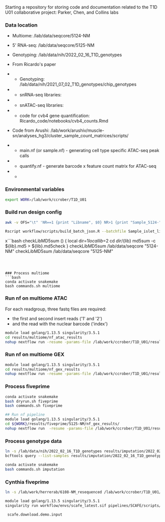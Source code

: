
Starting a repository for storing code and documentation related to the T1D U01
collaborative project: Parker, Chen, and Collins labs

### Data location
* Multiome: /lab/data/seqcore/5124-NM
* 5' RNA-seq: /lab/data/seqcore/5125-NM
* Genotyping: /lab/data/nih/2022_02_16_T1D_genotypes

* From Ricardo's paper
* * Genotyping: /lab/data/nih/2021_07_02_T1D_genotypes/chip_genotypes
* * snRNA-seq libraries:
* * snATAC-seq libraries:
* * code for cvb4 gene quantification: Ricardo_code/notebooks/cvb4_counts.Rmd

* Code from Arushi: /lab/work/arushiv/muscle-sn/analyses_hg3/cluster_sample_count_matrices/scripts/
* * main.nf (or sample.nf) - generating cell type specific ATAC-seq peak calls
* * quantify.nf - generate barcode x feature count matrix for ATAC-seq
* *

### Environmental variables
```bash
export WORK=/lab/work/ccrober/T1D_U01
```

### Build run design config
```bash
awk -v OFS="\t" 'NR==1 {print "Libname", $0} NR>1 {print "Sample_5124-"$1"-hg38",$0}' Sample_islet_list_for_multiomics_Batches_long_format.tsv > Sample_islet_list_for_multiomics_Batches_long_format_with_libname.tsv

Rscript workflow/scripts/build_batch_json.R --batchfile Sample_islet_list_for_multiomics_Batches_long_format_with_libname.tsv
```


x```bash
checkLibMD5sum () {
  local dir=$1
  local lib=$2
  cd ${dir}/${lib}
  md5sum -c ${lib}.md5 > ${lib}.md5check
}
checkLibMD5sum /lab/data/seqcore "5124-NM"
checkLibMD5sum /lab/data/seqcore "5125-NM"
```



### Process multiome
```bash
conda activate snakemake
bash commands.sh multiome
```


### Run nf on multiome ATAC
For each readgroup, three fastq files are required:
* the first and second insert reads ('1' and '2')
* and the read with the nuclear barcode ('index')
```bash
module load golang/1.13.5 singularity/3.5.1
cd results/multiome/nf_atac_results
nohup nextflow run -resume -params-file /lab/work/ccrober/T1D_U01/results/multiome/nf_atac_config.json --results /lab/work/ccrober/T1D_U01/results/multiome/nf_atac_results pipelines/snATACseq-NextFlow/main.nf
```


### Run nf on multiome GEX
```bash
module load golang/1.13.5 singularity/3.5.1
cd results/multiome/nf_gex_results
nohup nextflow run -resume -params-file /lab/work/ccrober/T1D_U01/results/multiome/nf_gex_config.json --chemistry multiome --results /lab/work/ccrober/T1D_U01/results/multiome/nf_gex_results pipelines/snRNAseq-NextFlow/main.nf &
```


### Process fiveprime
```bash
conda activate snakemake
bash dryrun.sh fiveprime
bash commands.sh fiveprime

## Run nf pipeline
module load golang/1.13.5 singularity/3.5.1
cd ${WORK}/results/fiveprime/5125-NM/nf_gex_results/
nohup nextflow run  -resume -params-file /lab/work/ccrober/T1D_U01/results/fiveprime/5125-NM/library_config.json -c ${WORK}/pipelines/snRNAseq-NextFlow/nextflow_5GEX.config --chemistry V2 --results /lab/work/ccrober/T1D_U01/results/fiveprime/5125-NM/nf_gex_results ${WORK}/pipelines/snRNAseq-NextFlow/main.nf
```


### Process genotype data
```bash
ln -s /lab/data/nih/2022_02_16_T1D_genotypes results/imputation/2022_02_16_T1D_genotypes
bcftools query --list-samples results/imputation/2022_02_16_T1D_genotypes/chip_genotypes/Erdos_T1DPancreas_021622_Omni2.5Exome-8_v1.3.vcf.gz > results/imputation/2022_02_16_T1D_genotypes/donors.txt

conda activate snakemake
bash commands.sh imputation
```


### Cynthia fiveprime
```bash
ln -s /lab/work/herrerab/6108-NM_resequenced /lab/work/ccrober/T1D_U01/results/fiveprime/

module load golang/1.13.5 singularity/3.5.1
singularity run workflow/envs/scafe_latest.sif pipelines/SCAFE/scripts/scafe.workflow.sc.solo --help

 scafe.download.demo.input
